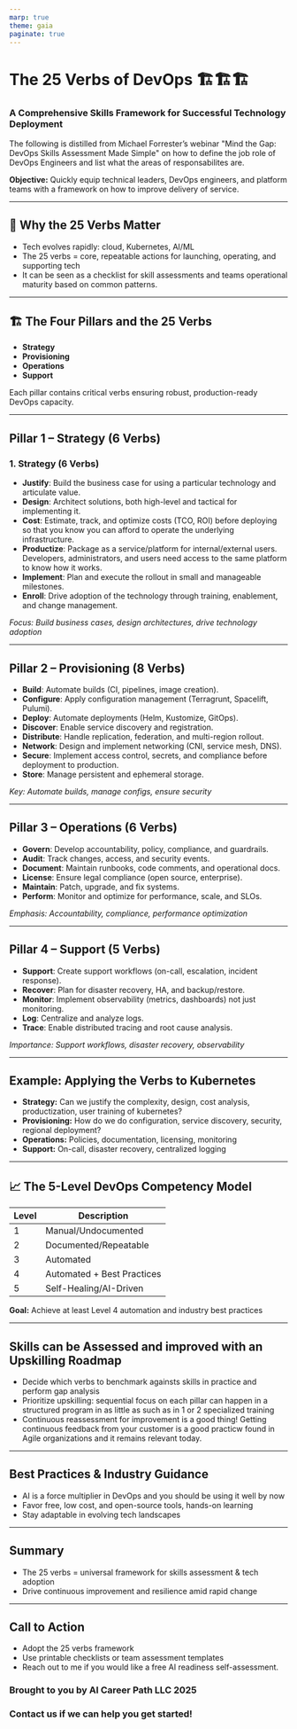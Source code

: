 ```yaml
---
marp: true
theme: gaia
paginate: true
---
```


# The 25 Verbs of DevOps 🏗️🏗️🏗️
### A Comprehensive Skills Framework for Successful Technology Deployment

The following is distilled from Michael Forrester’s webinar
"Mind the Gap: DevOps Skills Assessment Made Simple" on how to define the job role of DevOps Engineers and list
what the areas of responsabilites are. 

**Objective:**
Quickly equip technical leaders, DevOps engineers, and platform teams with a framework on how to improve delivery of service.

---

## 🚦 Why the 25 Verbs Matter

- Tech evolves rapidly: cloud, Kubernetes, AI/ML
- The 25 verbs = core, repeatable actions for launching, operating, and supporting tech
- It can be seen as a checklist for skill assessments and teams operational maturity based on common patterns.

---

## 🏗️ The Four Pillars and the 25 Verbs

- **Strategy**
- **Provisioning**
- **Operations**
- **Support**

Each pillar contains critical verbs ensuring robust, production-ready DevOps capacity.

---

## Pillar 1 – Strategy (6 Verbs)

### **1. Strategy (6 Verbs)**
- **Justify**: Build the business case for using a particular technology and articulate value.
- **Design**: Architect solutions, both high-level and tactical for implementing it.
- **Cost**: Estimate, track, and optimize costs (TCO, ROI) before deploying so that you know you can afford to operate the underlying infrastructure.
- **Productize**: Package as a service/platform for internal/external users. Developers, administrators, and users need access to the same platform to know how it works.
- **Implement**: Plan and execute the rollout in small and manageable milestones.
- **Enroll**: Drive adoption of the technology through training, enablement, and change management.

*Focus: Build business cases, design architectures, drive technology adoption*

---

## Pillar 2 – Provisioning (8 Verbs)

- **Build**: Automate builds (CI, pipelines, image creation).
- **Configure**: Apply configuration management (Terragrunt, Spacelift, Pulumi).
- **Deploy**: Automate deployments (Helm, Kustomize, GitOps).
- **Discover**: Enable service discovery and registration.
- **Distribute**: Handle replication, federation, and multi-region rollout.
- **Network**: Design and implement networking (CNI, service mesh, DNS).
- **Secure**: Implement access control, secrets, and compliance before deployment to production.
- **Store**: Manage persistent and ephemeral storage.

*Key: Automate builds, manage configs, ensure security*

---

## Pillar 3 – Operations (6 Verbs)

- **Govern**: Develop accountability, policy, compliance, and guardrails.
- **Audit**: Track changes, access, and security events.
- **Document**: Maintain runbooks, code comments, and operational docs.
- **License**: Ensure legal compliance (open source, enterprise).
- **Maintain**: Patch, upgrade, and fix systems.
- **Perform**: Monitor and optimize for performance, scale, and SLOs.

*Emphasis: Accountability, compliance, performance optimization*

---

## Pillar 4 – Support (5 Verbs)

- **Support**: Create support workflows (on-call, escalation, incident response).
- **Recover**: Plan for disaster recovery, HA, and backup/restore.
- **Monitor**: Implement observability (metrics, dashboards) not just monitoring.
- **Log**: Centralize and analyze logs.
- **Trace**: Enable distributed tracing and root cause analysis.

*Importance: Support workflows, disaster recovery, observability*

---

## Example: Applying the Verbs to Kubernetes

- **Strategy:** Can we justify the complexity, design, cost analysis, productization, user training of kubernetes?
- **Provisioning:** How do we do configuration, service discovery, security, regional deployment?
- **Operations:** Policies, documentation, licensing, monitoring
- **Support:** On-call, disaster recovery, centralized logging

---

## 📈 The 5-Level DevOps Competency Model

| Level | Description                       |
|-------|-----------------------------------|
| 1     | Manual/Undocumented               |
| 2     | Documented/Repeatable             |
| 3     | Automated                         |
| 4     | Automated + Best Practices        |
| 5     | Self-Healing/AI-Driven            |

**Goal:** Achieve at least Level 4 automation and industry best practices

---

## Skills can be Assessed and improved with an Upskilling Roadmap

- Decide which verbs to benchmark againsts skills in practice and perform gap analysis
- Prioritize upskilling: sequential focus on each pillar can happen in a structured program in as little as such as in 1 or 2 specialized training
- Continuous reassessment for improvement is a good thing! Getting continuous feedback from your customer is a good practicw found in Agile organizations and it remains relevant today.

---

## Best Practices & Industry Guidance

- AI is a force multiplier in DevOps and you should be using it well by now
- Favor free, low cost, and open-source tools, hands-on learning
- Stay adaptable in evolving tech landscapes

---

## Summary

- The 25 verbs = universal framework for skills assessment & tech adoption
- Drive continuous improvement and resilience amid rapid change

---

## Call to Action

- Adopt the 25 verbs framework
- Use printable checklists or team assessment templates
- Reach out to me if you would like a free AI readiness self-assessment.

### Brought to you by AI Career Path LLC 2025
### Contact us if we can help you get started!
